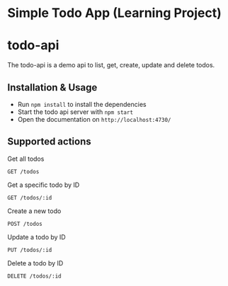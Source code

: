 # Simple Todo App (Learning Project)

# todo-api

The todo-api is a demo api to list, get, create, update and delete todos.

## Installation & Usage

- Run `npm install` to install the dependencies
- Start the todo api server with `npm start`
- Open the documentation on `http://localhost:4730/`

## Supported actions

Get all todos

```
GET /todos
```

Get a specific todo by ID

```
GET /todos/:id
```

Create a new todo

```
POST /todos
```

Update a todo by ID

```
PUT /todos/:id
```

Delete a todo by ID

```
DELETE /todos/:id
```
